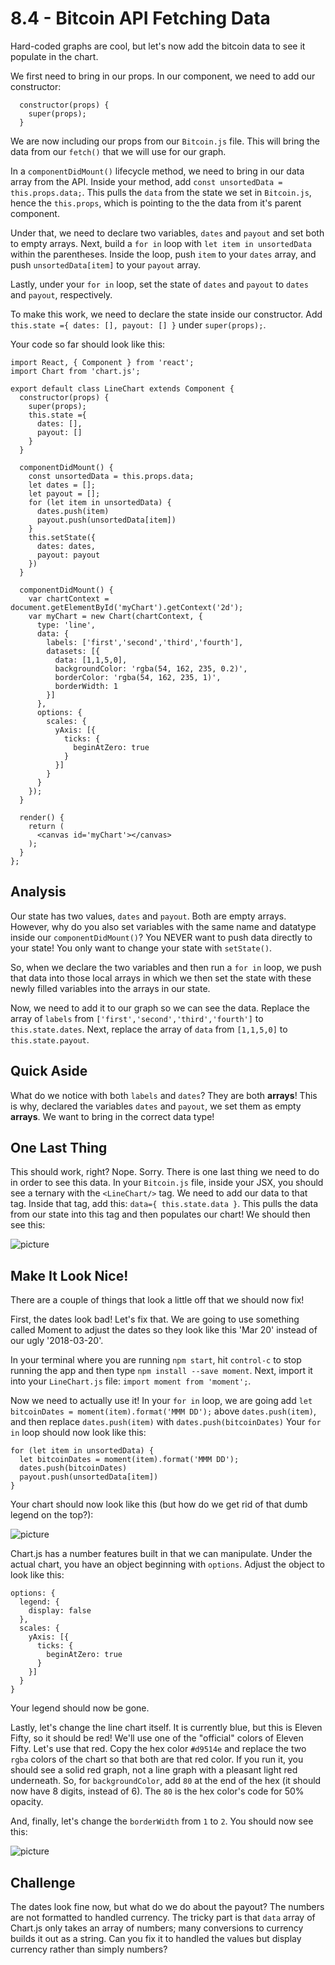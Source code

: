 # 8.4 - Bitcoin API Fetching Data

Hard-coded graphs are cool, but let's now add the bitcoin data to see it populate in the chart.  


We first need to bring in our props. In our component, we need to add our constructor:  


```text
  constructor(props) {
    super(props);
  }
```

We are now including our props from our `Bitcoin.js` file. This will bring the data from our `fetch()` that we will use for our graph.  


In a `componentDidMount()` lifecycle method, we need to bring in our data array from the API. Inside your method, add `const unsortedData = this.props.data;`. This pulls the `data` from the state we set in `Bitcoin.js`, hence the `this.props`, which is pointing to the the data from it's parent component.  


Under that, we need to declare two variables, `dates` and `payout` and set both to empty arrays. Next, build a `for in` loop with `let item in unsortedData` within the parentheses. Inside the loop, push `item` to your `dates` array, and push `unsortedData[item]` to your `payout` array.  


Lastly, under your `for in` loop, set the state of `dates` and `payout` to `dates` and `payout`, respectively.  


To make this work, we need to declare the state inside our constructor. Add `this.state ={ dates: [], payout: [] }` under `super(props);`.  


Your code so far should look like this:  


```text
import React, { Component } from 'react';
import Chart from 'chart.js';

export default class LineChart extends Component {
  constructor(props) {
    super(props);
    this.state ={
      dates: [],
      payout: []
    }
  }

  componentDidMount() {
    const unsortedData = this.props.data;
    let dates = [];
    let payout = [];
    for (let item in unsortedData) {
      dates.push(item)
      payout.push(unsortedData[item])
    }
    this.setState({
      dates: dates,
      payout: payout
    })
  }

  componentDidMount() {
    var chartContext = document.getElementById('myChart').getContext('2d');
    var myChart = new Chart(chartContext, {
      type: 'line',
      data: {
        labels: ['first','second','third','fourth'],
        datasets: [{
          data: [1,1,5,0],
          backgroundColor: 'rgba(54, 162, 235, 0.2)', 
          borderColor: 'rgba(54, 162, 235, 1)',
          borderWidth: 1
        }]
      },
      options: {
        scales: {
          yAxis: [{
            ticks: {
              beginAtZero: true
            }
          }]
        }
      }
    });
  }

  render() {
    return (
      <canvas id='myChart'></canvas>
    );
  }
};
```

## Analysis

Our state has two values, `dates` and `payout`. Both are empty arrays. However, why do you also set variables with the same name and datatype inside our `componentDidMount()`? You NEVER want to push data directly to your state! You only want to change your state with `setState()`.  


So, when we declare the two variables and then run a `for in` loop, we push that data into those local arrays in which we then set the state with these newly filled variables into the arrays in our state.

Now, we need to add it to our graph so we can see the data. Replace the array of `labels` from `['first','second','third','fourth']` to `this.state.dates`. Next, replace the array of `data` from `[1,1,5,0]` to `this.state.payout`.

## Quick Aside

What do we notice with both `labels` and `dates`? They are both **arrays**! This is why, declared the variables `dates` and `payout`, we set them as empty **arrays**. We want to bring in the correct data type!

## One Last Thing

This should work, right? Nope. Sorry. There is one last thing we need to do in order to see this data. In your `Bitcoin.js` file, inside your JSX, you should see a ternary with the `<LineChart/>` tag. We need to add our data to that tag. Inside that tag, add this: `data={ this.state.data }`. This pulls the data from our state into this tag and then populates our chart! We should then see this:  


![picture](../../.gitbook/assets/7.4.1-filledgraph.png)

## Make It Look Nice!

There are a couple of things that look a little off that we should now fix!  


First, the dates look bad! Let's fix that. We are going to use something called Moment to adjust the dates so they look like this 'Mar 20' instead of our ugly '2018-03-20'.  


In your terminal where you are running `npm start`, hit `control-c` to stop running the app and then type `npm install --save moment`. Next, import it into your `LineChart.js` file: `import moment from 'moment';`.  


Now we need to actually use it! In your `for in` loop, we are going add `let bitcoinDates = moment(item).format('MMM DD');` above `dates.push(item)`, and then replace `dates.push(item)` with `dates.push(bitcoinDates)` Your `for in` loop should now look like this:  


```text
for (let item in unsortedData) {
  let bitcoinDates = moment(item).format('MMM DD');
  dates.push(bitcoinDates)
  payout.push(unsortedData[item])
}
```

Your chart should now look like this \(but how do we get rid of that dumb legend on the top?\):  


![picture](../../.gitbook/assets/7.4.2-datechange.png)

Chart.js has a number features built in that we can manipulate. Under the actual chart, you have an object beginning with `options`. Adjust the object to look like this:  


```text
options: {
  legend: {
    display: false
  },
  scales: {
    yAxis: [{
      ticks: {
        beginAtZero: true
      }
    }]
  }
}
```

Your legend should now be gone.  


Lastly, let's change the line chart itself. It is currently blue, but this is Eleven Fifty, so it should be red! We'll use one of the "official" colors of Eleven Fifty. Let's use that red. Copy the hex color `#d9514e` and replace the two `rgba` colors of the chart so that both are that red color. If you run it, you should see a solid red graph, not a line graph with a pleasant light red underneath. So, for `backgroundColor`, add `80` at the end of the hex \(it should now have 8 digits, instead of 6\). The `80` is the hex color's code for 50% opacity.  


And, finally, let's change the `borderWidth` from `1` to `2`. You should now see this:  


![picture](../../.gitbook/assets/7.4.3-nicegraph.png)

## Challenge

The dates look fine now, but what do we do about the payout? The numbers are not formatted to handled currency. The tricky part is that `data` array of Chart.js only takes an array of numbers; many conversions to currency builds it out as a string. Can you fix it to handled the values but display currency rather than simply numbers?

